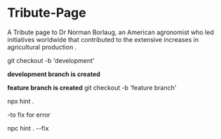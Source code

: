 # Tribute-Page
A Tribute page to Dr Norman Borlaug, an American agronomist who led initiatives worldwide that contributed to the extensive increases in agricultural production .

 

git checkout -b 'development'

**development branch is created**

**feature branch is created**
git checkout -b 'feature branch'

npx hint .

-to fix for error

npc hint . --fix